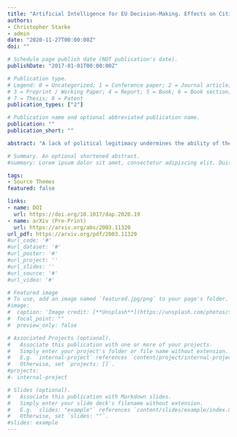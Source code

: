 ```yaml
---
title: "Artificial Intelligence for EU Decision-Making. Effects on Citizens  Perceptions of Input, Throughput and Output Legitimacy"
authors:
- Christopher Starke
- admin
date: "2020-11-27T00:00:00Z"
doi: ""

# Schedule page publish date (NOT publication's date).
publishDate: "2017-01-01T00:00:00Z"

# Publication type.
# Legend: 0 = Uncategorized; 1 = Conference paper; 2 = Journal article;
# 3 = Preprint / Working Paper; 4 = Report; 5 = Book; 6 = Book section;
# 7 = Thesis; 8 = Patent
publication_types: ["2"]

# Publication name and optional abbreviated publication name.
publication: ""
publication_short: ""

abstract: "A lack of political legitimacy undermines the ability of the European Union (EU) to resolve major crises and threatens the stability of the system as a whole. By integrating digital data into political processes, the EU seeks to base decision-making increasingly on sound empirical evidence. In particular, artificial intelligence (AI) systems have the potential to increase political legitimacy by identifying pressing societal issues, forecasting potential policy outcomes, and evaluating policy effectiveness. This paper investigates how citizens’ perceptions of EU input, throughput, and output legitimacy are influenced by three distinct decision-making arrangements: (a) independent human decision-making by EU politicians; (b) independent algorithmic decision-making (ADM) by AI-based systems; and (c) hybrid decision-making (HyDM) by EU politicians and AI-based systems together. The results of a preregistered online experiment (n = 572) suggest that existing EU decision-making arrangements are still perceived as the most participatory and accessible for citizens (input legitimacy). However, regarding the decision-making process itself (throughput legitimacy) and its policy outcomes (output legitimacy), no difference was observed between the status quo and HyDM. Respondents tend to perceive ADM systems as the sole decision-maker to be illegitimate. The paper discusses the implications of these findings for (a) EU legitimacy and (b) data-driven policy-making and outlines (c) avenues for future research."

# Summary. An optional shortened abstract.
#summary: Lorem ipsum dolor sit amet, consectetur adipiscing elit. Duis posuere tellus ac convallis placerat. Proin tincidunt magna sed ex sollicitudin condimentum.

tags:
- Source Themes
featured: false

links:
- name: DOI
  url: https://doi.org/10.1017/dap.2020.19
- name: arXiv (Pre-Print)
  url: https://arxiv.org/abs/2003.11320
url_pdf: https://arxiv.org/pdf/2003.11320
#url_code: '#'
#url_dataset: '#'
#url_poster: '#'
#url_project: ''
#url_slides: ''
#url_source: '#'
#url_video: '#'

# Featured image
# To use, add an image named `featured.jpg/png` to your page's folder. 
#image:
#  caption: 'Image credit: [**Unsplash**](https://unsplash.com/photos/s9CC2SKySJM)'
#  focal_point: ""
#  preview_only: false

# Associated Projects (optional).
#   Associate this publication with one or more of your projects.
#   Simply enter your project's folder or file name without extension.
#   E.g. `internal-project` references `content/project/internal-project/index.md`.
#   Otherwise, set `projects: []`.
#projects:
#- internal-project

# Slides (optional).
#   Associate this publication with Markdown slides.
#   Simply enter your slide deck's filename without extension.
#   E.g. `slides: "example"` references `content/slides/example/index.md`.
#   Otherwise, set `slides: ""`.
#slides: example
---
```

